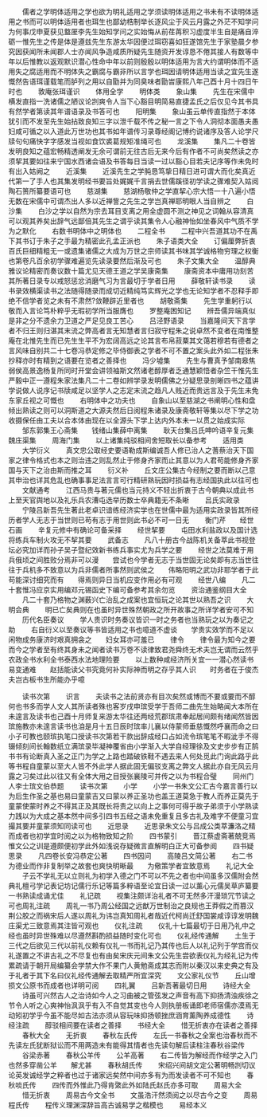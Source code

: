 <!-- { "loadSidebar": true } -->
　　儒者之学明体适用之学也欲为明礼适用之学须读明体适用之书未有不读明体适用之书而可以明体适用者也珥生也鄙幼梏制举长逐风尘于风云月露之外茫不知学问为何事戊申夏获见盩厔李先生始知学问之实始悔从前荏苒积习虚度半生自是痛自淬砺一惟先生之传是体是遵兹先生东游太华因便过珥窃喜如狂遂馆先生于家塾晨夕参究因获闻所未闻郡人士亦闻风争造咸质所疑先生随资开发谆恳不倦其接人有数等中年以后惟教以返观默识潜心性命中年以前则殷殷以明体适用为言大约谓明体而不适用失之腐适用而不明体失之霸腐与霸非所以言学也珥因请明体适用当读之宜先生遂慨然告语珥谨载笔而胪列之用以自勖并为同臭味者勖旹康熙八年己酉十月十四日午时也
　　敦庵张珥谨识
　　体用全学
　　明体类
　　象山集
　　先生在宋儒中横发直指一洗诸儒之陋议论剀爽令人当下心豁目明简易直捷孟氏之后仅见今其书具有然学者第读其年谱语录及书答可也
　　阳明集
　　象山虽云单传直指然于本体犹引而不发至先生始拈致良知三字以泄千载不传之秘一言之下令人洞彻本面愚夫愚妇咸可循之以入道此万世功也其书如年谱传习录尊经阁记博约说诸序及答人论学尺牍句句痛快字字感发当视如食饮裘葛规矩准绳可也
　　龙溪集
　　集凡二十卷皆发明良知之蕴宏畅精透阐发无余可谓前无往古后无来今后有作者不可尚矣然读之亦须挈其要如往来宁国水西诸会语及书答每日当读一过以豁心目若夫记序等作未免时有出入姑阙之
　　近溪集
　　近溪先生之学肫恳笃挚日精日进可谓大而化矣真近代第一了手人也其集发明经书要旨处娓娓千言捐去世儒蹊径初学读之骤难契入姑阅陶石篑所纂要语可也
　　慈湖集
　　慈湖杨敬仲之学直挈心宗大悟一十八遍小悟无数在宋儒中可谓杰出人多以近禅訾之先生之学岂真禅耶明眼人当自辨之
　　白沙集
　　白沙之学以自然为宗去耳目支离之用全虚圆不测之神见之词翰从容清真可以观其养矣出辞气远鄙倍其先生之谓乎读其集令人心融神怡如坐春风中气质不学为之默化
　　右数书明体中之明体也
　　二程全书
　　二程中兴吾道其功不在禹下其书订于朱子之手最为精密此孔孟正派也
　　朱子语类大全
　　订偏厘弊折衷百氏巨细精粗无一或遗集诸儒之大成为万世之宗师读其书味其学诚格物穷理之权衡也第卷凡百余初学骤难遍览先读录要然后渐及可也
　　朱子文集大全
　　温醇典雅议论精密而奏议数十篇尤见天德王道之学吴康斋集
　　康斋资本中庸用功刻苦其所著日录专以戒怒惩忿消磨气习为言最切于学者日用
　　薛敬轩读书录
　　读书录效横渠读书之法随得随录而成切近精纯笃实辉光之学也无论知学者不忍释手即绝不信学者览之未有不肃然?敛鞭辟近里者也
　　胡敬斋集
　　先生学重躬行以敬而入言论笃朴粹乎无瑕初学所当服膺也
　　罗整庵困知记
　　辨吾儒异端真似是非之分不遗余力卫道之严足见良工苦心
　　吕泾野语录
　　当嘉隆间天下言学者不归王则归湛其末流之弊高者言无知慧者言归寂守程朱之说卓然不变者在南惟整庵在北惟先生而已先生生平不为宏阔高远之论其言布帛菽粟其文蔼若穆若有德者之言风味自别共二十七卷冯恭定修之毕侍御表之学者不可不置之案头此外如二程张朱抄释亦时有精到之语要在览者之善择也
　　冯少墟集
　　先生与曹真予邹南皋焦弱侯高景逸杨复所同时开堂会讲领袖斯文然诸老醇厚者乏通慧颖悟者杂竺干惟先生严毅中正一遵程朱家法集凡二十二卷如辨学录发明儒佛之分疑思录剖晰四书之蕴讲学说做人说序记书牍咸足以坚学人之志定末流之趋凡人贱近而贵远言及于先生未免东家丘视之可慨也
　　右明体中之功夫也
　　自象山以至慈湖之书阐明心性和盘倾出熟读之则可以洞斯道之大源夫然后日阅程朱诸录及康斋敬轩等集以尽下学之功收摄保任由工夫以合本体由现在以全源头下学上达内外本未一以贯之始成实际
　　邹东郭集王心斋集　　钱绪山集薛中离集
　　耿天台集吕氏呻吟语辛复元集魏庄渠集
　　周海门集
　　以上诸集纯驳相间舍短取长以备参考
　　适用类
　　大学衍义
　　真文忠公取经史要语勒成斯编诚吾人修已治人之蓍蔡治天下国家之律令格式也本之则治违之则乱然止于修身齐家而止其意以为人君苟能修身齐家国与天下之治由斯而推之耳
　　衍义补
　　丘文庄公集古今经制之要而断以己意其申治也详其危乱也确事事足法言言可行精研熟玩因时损益有志经国执此以往可也
　　文献通考
　　江西马贵与著元儒也当元持义不轻出折衷于古今朝典以成此书上至天官舆地以及礼乐兵农漕屯选举历数士卒典籍无不条晰
　　吕氏实政录
　　宁陵吕新吾先生著此老卓识谙练经济实学也在世儒中最为适用实政录皆其所经历者学人无志于当世则已苟有志于用世则此书必不可一日无
　　衡门芹　　经世石画
　　辛复元修中有确论可备采择
　　经世挈要
　　屯田水利盐政以及国计选将练兵车制火攻无不挈其要
　　武备志
　　凡八十册古今战陈机关备萃此书视登坛必究加详而孙子吴子暨纪效新书练兵事实尤为兵学之要
　　经世之法莫难于用兵俄顷之间胜败分焉非可以漫　　尝试也今学者无志于当世固无论矣即有志当世往　　往于兵机多不致意以为兵非儒者所事然则武侯之　　伟略阳明之武功非耶学者于此苟能深讨细究而有　　得焉则异日当机应变作用必有可观
　　经世八编
　　凡二十套惟冯应京实用编邓元锡函史下编可备参考其余勿览
　　资治通鉴纲目大全
　　凡二十套乃格物之渊薮兴亡治乱之成案也宜恒玩之论其世以熟吾之识
　　大明会典
　　明已亡矣典则在也虽时异世殊然朝政之所开故事之所详学者安可不知
　　历代名臣奏议
　　学人贵识时务奏议皆识一时之务者也当熟玩之以为奏记之助
　　右自衍义以至奏议等书皆适用之书也噫道不虚谈　　学贵实效学而不足以闲物成务康济时艰真拥衾之　　妇女耳亦可羞已
　　律令
　　律令最为知今之要而今之学者至有终其身未之闻者读书万卷不读律致君尧舜终无术夫岂无谓而云然乎农政全书水利全书泰西水法地理险要
　　以上数种咸经济所关宜一一潜心然读书易变通难　　赵括能读父书究竟何补实际神而明之存乎其人识　　时务者在于俊杰夫岂古板书生所能办乎噫

　　读书次第
　　识言
　　夫读书之法前贤亦有目次矣然或博而不要或要而不醇何也书多而学人文人其所读者殊也客岁戌申瑸受学于吾师二曲先生始略闻大本所在未遑言及读书也己酉十月师复来游太华往还两经荒郡瑸肃奉起居间颇有绪闻然皆因瑸施教亦未遑言读书也洎是月十五日辰时瑸率儿襄以侍蒙师垂慈慨然呼襄而命之曰小子可教也颐瑸执笔口授读书次第若干款出辞成经口占如流令瑸笔笔不暇泚手不得辍倾刻间长翰数纸立满瑸录毕凝神覆省由小学渐入大学自经理徐及文史步步有正鹄书书有论断真入圣之正门为学之上路也踏破铁鞋不遇去来人何处觅此门询此路乎此等书程自童蒙以至大人皆不外此学人据此固无偏驳支离之弊文人据此亦自无风云月露之习矣过此以往又有全体大用之目授张襄陵可并传之以为书程合璧
　　同州门人李士瑸文伯恭题
　　读书次第
　　小学
　　小学一书朱文公汇古今嘉言善行以为后生作圣之基也易曰童蒙吉又曰蒙以养正圣功也盖王道莫急于教人而养正莫先于童蒙使蒙时养之不得其正及其既长将责之以向上之事何可得乎故子弟须于小学熟读力践以为大成之基本然中间多引四书五经之语未免重复且多古礼及难字不便童习宜撮其要并童蒙须知同读可也
　　近思录
　　近思录朱文公与吕成公类萃濂洛之精而成者也初学宜时阅之以为格物致知之阶
　　四书蒙引
　　晋江蔡虚斋著兢竞焉惟文公之训是遵颇便初学此外如浅说存疑微言直解明白正大可备参阅
　　四书疑思录
　　凡四卷长安冯恭定公著
　　四书因问
　　高陵吕文简公著
　　右二书为德业而作非复制举之故套也爽快明晰最　　为儆策学者宜致意焉
　　礼记大全
　　子云不学礼无以立则礼为初学入德之门不可以不先之者也中间虽多汉儒附会然典礼檀弓学记表记坊记儒行乐记等篇多粹语至论宜日读一过以薰心元儒吴草庐纂要一书熟读成诵尤佳
　　礼记疏
　　视集注颇详治礼者不可无然多汗漫琐冗节读之可也周礼注疏
　　周礼一书乃周公经国之远猷万世制治之良规也王莽假之而篡汉荆公胶之而祸宋后人遂以周礼为讳岂真知周礼者哉近代柯尚迁舒国裳咸谆谆发明魏庄渠尤三致意焉其注皆可观也
　　仪礼注疏
　　仪礼十七篇最切于日用乃礼中之经也虽时异世殊难以尽遵然斟酌损益随时变化可也
　　仪礼经传通解
　　土生于三代之后欲见三代以前礼仪赖有仪礼一书而礼记乃其传也后人以礼记列于学宫而仪礼遂置之不讲古礼之不尽复也有由矣宋庆元间朱文公先生尝欲表仪礼为经礼记为传累疏请于朝开局编纂会学禁大作不果门人黄勉斋成其志而附以秦汉以来史典之有及于礼者于其下名曰仪礼经传通解去取精严所宜深究
　　文公家礼仪节
　　丘山增损文公原书而成者也详明可阅
　　四礼翼
　　吕新吾著最切日用
　　诗经大全
　　诗虽可兴然古人之治诗如今人之习曲被之管弦发之声音有高下抑扬清浊疾徐之节令人听之心爽神怡沨沨乎有入不自觉其变也今人则执册板诵即老师宿儒亦漠焉无动矧初学乎今虽不能尽如古法亦须从容玩味抑扬顿挫庶涵育薰陶养成德性
　　诗经注疏
　　醇驳相间要在读者之善择
　　书经大全
　　惜无折衷亦在读者之善择
　　春秋大全
　　无折衷
　　春秋左氏传
　　左氏一书春秋之全案也治春秋而不先读左氏犹断狱讼而不用两造未有能得其情者也先读句解后读柱注春秋谷梁传
　　谷梁赤著
　　春秋公羊传
　　公羊高著
　　右二传皆为解经而作经学之入门也然多穿凿公羊　　解尤甚
　　春秋胡氏传
　　宋绍兴间胡文定公著明畅剀切议论英发诚经学之粹者也过于诸家远矣然中间亦多有为而发读者不可不知也
　　春秋啖氏传
　　四传而外惟此乃得肯綮此外如陆氏赵氏亦多可取
　　周易大全
　　惜无折衷
　　周易古今文全书
　　文虽浩汗然须阅之以尽古今之变
　　周易程氏传
　　程传义理渊深辞旨高古诚易学之楷模也
　　易经本义
